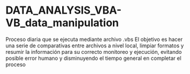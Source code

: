 # DATA_ANALYSIS_VBA-VB_data_manipulation

Proceso diaria que se ejecuta mediante archivo .vbs
El objetivo es hacer una serie de comparativas entre archivos a nivel local, limpiar formatos y resumir la información para su correcto monitoreo y ejecución, evitando posible error humano y disminuyendo el tiempo general en completar el proceso
